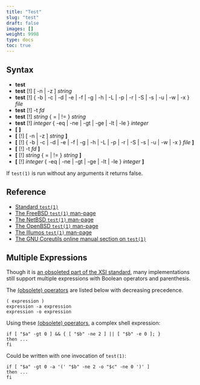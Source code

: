 ```yaml
---
title: "Test"
slug: "test"
draft: false
images: []
weight: 9998
type: docs
toc: true
---
```


## Syntax
 - **test**
 - **test** [!] [ -n | -z ] _string_
 - **test** [!] { -b | -c | -d | -e | -f | -g | -h | -L | -p | -r | -S | -s | -u | -w | -x } _file_
 - **test** [!] -t _fd_
 - **test** [!] _string_ { = | != } _string_
 - **test** [!] _integer_ { -eq | -ne | -gt | -ge | -lt | -le } _integer_
 - **[** **]**
 - **[** [!] [ -n | -z ] _string_ **]**
 - **[** [!] { -b | -c | -d | -e | -f | -g | -h | -L | -p | -r | -S | -s | -u | -w | -x } _file_ **]**
 - **[** [!] -t _fd_ **]**
 - **[** [!] _string_ { = | != } _string_ **]**
 - **[** [!] _integer_ { -eq | -ne | -gt | -ge | -lt | -le } _integer_ **]**


If `test(1)` is run without any arguments it returns false.

Reference
-
 - [Standard `test(1)`][std]
 - [The FreeBSD `test(1)` man-page][freebsd]
 - [The NetBSD `test(1)` man-page][netbsd]
 - [The OpenBSD `test(1)` man-page][openbsd]
 - [The Illumos `test(1)` man-page][illumos]
 - [The GNU Coreutils online manual section on `test(1)`][coreutil]

[std]: http://pubs.opengroup.org/onlinepubs/9699919799/utilities/test.html
[freebsd]: https://www.freebsd.org/cgi/man.cgi?query=test
[netbsd]: http://netbsd.gw.com/cgi-bin/man-cgi?test++NetBSD-current
[openbsd]: http://man.openbsd.org/OpenBSD-current/man1/test.1
[illumos]: https://illumos.org/man/1/test
[coreutil]: https://www.gnu.org/software/coreutils//manual/html_node/test-invocation.html#test-invocation

## Multiple Expressions
Though it is [an obsoleted part of the XSI standard][stdtestop], many implementations still support multiple expressions with Boolean operators and parenthesis.

The [(obsolete) operators][stdtestop] are listed below with decreasing precedence.

    ( expression )
    expression -a expression
    expression -o expression

Using these [(obsolete) operators][stdtestop], a complex shell expression:

    if [ "$a" -gt 0 ] && { [ "$b" -ne 2 ] || [ "$b" -e 0 ]; }
    then ...
    fi

Could be written with one invocation of `test(1)`:

    if [ "$a" -gt 0 -a '(' "$b" -ne 2 -o "$c" -ne 0 ')' ]
    then ...
    fi

[stdtestop]: http://pubs.opengroup.org/onlinepubs/9699919799/utilities/test.html#tag_20_128_05

